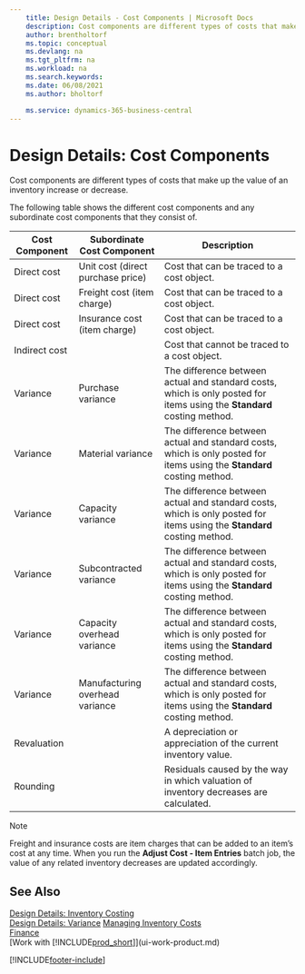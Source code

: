 ```yaml
---
    title: Design Details - Cost Components | Microsoft Docs
    description: Cost components are different types of costs that make up the value of an inventory increase or decrease.
    author: brentholtorf
    ms.topic: conceptual
    ms.devlang: na
    ms.tgt_pltfrm: na
    ms.workload: na
    ms.search.keywords:
    ms.date: 06/08/2021
    ms.author: bholtorf

    ms.service: dynamics-365-business-central
---
```

# Design Details: Cost Components
Cost components are different types of costs that make up the value of an inventory increase or decrease.  

 The following table shows the different cost components and any subordinate cost components that they consist of.  

|Cost Component|Subordinate Cost Component|Description|  
|--------------------|--------------------------------|---------------------------------------|  
|Direct cost|Unit cost (direct purchase price)|Cost that can be traced to a cost object.|  
|Direct cost|Freight cost (item charge)|Cost that can be traced to a cost object.|  
|Direct cost|Insurance cost (item charge)|Cost that can be traced to a cost object.|  
|Indirect cost||Cost that cannot be traced to a cost object.|  
|Variance|Purchase variance|The difference between actual and standard costs, which is only posted for items using the **Standard** costing method.|  
|Variance|Material variance|The difference between actual and standard costs, which is only posted for items using the **Standard** costing method.|  
|Variance|Capacity variance|The difference between actual and standard costs, which is only posted for items using the **Standard** costing method.|  
|Variance|Subcontracted variance|The difference between actual and standard costs, which is only posted for items using the **Standard** costing method.|  
|Variance|Capacity overhead variance|The difference between actual and standard costs, which is only posted for items using the **Standard** costing method.|  
|Variance|Manufacturing overhead variance|The difference between actual and standard costs, which is only posted for items using the **Standard** costing method.|  
|Revaluation||A depreciation or appreciation of the current inventory value.|  
|Rounding||Residuals caused by the way in which valuation of inventory decreases are calculated.|  

> [!NOTE]  
>  Freight and insurance costs are item charges that can be added to an item’s cost at any time. When you run the **Adjust Cost - Item Entries** batch job, the value of any related inventory decreases are updated accordingly.  

## See Also  
 [Design Details: Inventory Costing](design-details-inventory-costing.md)   
 [Design Details: Variance](design-details-variance.md)
 [Managing Inventory Costs](finance-manage-inventory-costs.md)  
 [Finance](finance.md)  
 [Work with [!INCLUDE[prod_short](includes/prod_short.md)]](ui-work-product.md)  


[!INCLUDE[footer-include](includes/footer-banner.md)]